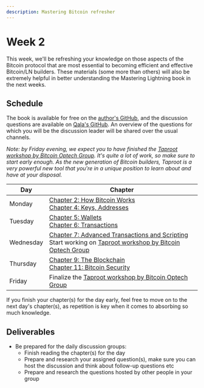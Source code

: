 ```yaml
---
description: Mastering Bitcoin refresher
---
```


# Week 2

This week, we'll be refreshing your knowledge on those aspects of the Bitcoin protocol that are most essential to becoming efficient and effective Bitcoin/LN builders. These materials (some more than others) will also be extremely helpful in better understanding the Mastering Lightning book in the next weeks.

## Schedule

The book is available for free on the [author's GitHub](https://github.com/bitcoinbook/bitcoinbook), and the discussion questions are available on [Qala's GitHub](https://github.com/Qala-Dev/discussion-questions/tree/main/mastering-bitcoin). An overview of the questions for which you will be the discussion leader will be shared over the usual channels.

*Note: by Friday evening, we expect you to have finished the [Taproot workshop by Bitcoin Optech Group](https://bitcoinops.org/en/schorr-taproot-workshop/). It's quite a lot of work, so make sure to start early enough. As the new generation of Bitcoin builders, Taproot is a very powerful new tool that you're in a unique position to learn about and have at your disposal.*

| Day       | Chapter                                                                                                                                                                                                                                         |
|-----------|-------------------------------------------------------------------------------------------------------------------------------------------------------------------------------------------------------------------------------------------------|
| Monday    | [Chapter 2: How Bitcoin Works](https://github.com/bitcoinbook/bitcoinbook/blob/develop/ch02.asciidoc)<br/> [Chapter 4: Keys, Addresses](https://github.com/bitcoinbook/bitcoinbook/blob/develop/ch04.asciidoc)                                   |
| Tuesday   | [Chapter 5: Wallets](https://github.com/bitcoinbook/bitcoinbook/blob/develop/ch05.asciidoc) <br/> [Chapter 6: Transactions](https://github.com/bitcoinbook/bitcoinbook/blob/develop/ch06.asciidoc)                                                |
| Wednesday | [Chapter 7: Advanced Transactions and Scripting](https://github.com/bitcoinbook/bitcoinbook/blob/develop/ch07.asciidoc) <br/> Start working on [ Taproot workshop by Bitcoin Optech Group ]( https://bitcoinops.org/en/schorr-taproot-workshop/ ) |
| Thursday  | [Chapter 9: The Blockchain](https://github.com/bitcoinbook/bitcoinbook/blob/develop/ch09.asciidoc) <br/> [Chapter 11: Bitcoin Security](https://github.com/bitcoinbook/bitcoinbook/blob/develop/ch11.asciidoc)                                    |
| Friday    | Finalize the [Taproot workshop by Bitcoin Optech Group](https://bitcoinops.org/en/schorr-taproot-workshop/)                                                                                                                                     |

If you finish your chapter(s) for the day early, feel free to move on to the next day's chapter(s), as repetition is key when it comes to absorbing so much knowledge.


## Deliverables
- Be prepared for the daily discussion groups:
  - Finish reading the chapter(s) for the day
  - Prepare and research your assigned question(s), make sure you can host the discussion and think about follow-up questions etc
  - Prepare and research the questions hosted by other people in your group